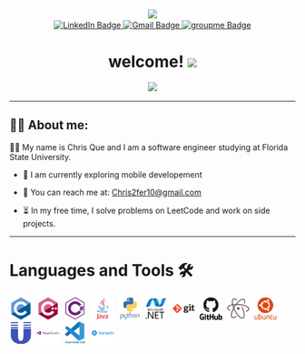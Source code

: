<div id="header" align="center">
  <img src="https://media.giphy.com/media/jdPMeyv9rn0hZHh8n9/giphy.gif" width="130"/>
</div>

<div id="badges" align="center">
  <a href="https://www.linkedin.com/in/chris-que-1010/">
    <img src="https://img.shields.io/badge/LinkedIn-blue?style=for-the-badge&logo=linkedin&logoColor=white" alt="LinkedIn Badge"/>
  </a>
  <a href="https://mail.google.com/mail/u/0/#inbox">
    <img src="https://img.shields.io/badge/Gmail-D14836?style=for-the-badge&logo=gmail&logoColor=white" alt="Gmail Badge"/>
  </a>
  <a href="https://groupme.com/contact/82563075/6nz01CXw">
    <img src="https://img.shields.io/badge/GroupMe-00AFF0?style=for-the-badge&logo=groupme&logoColor=white" alt="groupme Badge"/>
  </a>
</div>

<h1 align="center">
  welcome!
  <img src="https://media.giphy.com/media/hvRJCLFzcasrR4ia7z/giphy.gif" width="30px"/>
</h1>

<div align="center">
  <img src="https://media.giphy.com/media/dWesBcTLavkZuG35MI/giphy.gif"
</div>

---
  
<h2 align="left">
  👨‍💻 About me:
</h2>

<div align="left">
👨‍🎓 My name is Chris Que and I am a software engineer studying at Florida State University. 
  
- 📱 I am currently exploring mobile developement

- 📧 You can reach me at: Chris2fer10@gmail.com 

- ⏳ In my free time, I solve problems on LeetCode and work on side projects.

</div>
  
---
  
<h1 align="left">
  Languages and Tools 🛠️
</h1>
  
<div align="left">
  <img src="https://github.com/devicons/devicon/blob/master/icons/c/c-original.svg" title="C" alt="C" width="40" height="40"/>&nbsp;
  <img src="https://github.com/devicons/devicon/blob/master/icons/cplusplus/cplusplus-original.svg" title="C++" alt="C++" width="40" height="40"/>&nbsp;
  <img src="https://github.com/devicons/devicon/blob/master/icons/csharp/csharp-line.svg" title="C#" alt="C#" width="40" height="40"/>&nbsp;
  <img src="https://github.com/devicons/devicon/blob/master/icons/java/java-original-wordmark.svg" title="Java" alt="Java" width="40" height="40"/>&nbsp;
  <img src="https://github.com/devicons/devicon/blob/master/icons/python/python-original-wordmark.svg" title="python" alt="python" width="40" height="40"/>&nbsp;
  <img src="https://github.com/devicons/devicon/blob/master/icons/dot-net/dot-net-original-wordmark.svg" title=".NET" alt=".NET" width="40" height="40"/>&nbsp;
  <img src="https://github.com/devicons/devicon/blob/master/icons/git/git-original-wordmark.svg" title="git" alt="git" width="40" height="40"/>&nbsp;
  <img src="https://github.com/devicons/devicon/blob/master/icons/github/github-original-wordmark.svg" title="github" alt="github" width="40" height="40"/>&nbsp;
  <img src="https://github.com/devicons/devicon/blob/master/icons/atom/atom-original.svg" title="Atom" alt="Atom" width="40" height="40"/>&nbsp;
  <img src="https://github.com/devicons/devicon/blob/master/icons/ubuntu/ubuntu-plain-wordmark.svg" title="ubuntu" alt="ubuntu" width="40" height="40"/>&nbsp;
  <img src="https://github.com/devicons/devicon/blob/master/icons/unix/unix-original.svg" title="unix" alt="unix" width="40" height="40"/>&nbsp;
  <img src="https://github.com/devicons/devicon/blob/master/icons/visualstudio/visualstudio-plain-wordmark.svg" title="VisualStudio" alt="VisualStudio" width="40" height="40"/>&nbsp;
  <img src="https://github.com/devicons/devicon/blob/master/icons/vscode/vscode-original-wordmark.svg" title="vsCode" alt="vsCode" width="40" height="40"/>&nbsp;
  <img src="https://github.com/devicons/devicon/blob/master/icons/xamarin/xamarin-original-wordmark.svg" title="xamarin" alt="xamarin" width="40" height="40"/>&nbsp;
</div>

